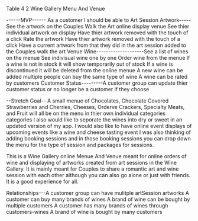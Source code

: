 Table 4 2 Wine Gallery Menu And Venue

------MVP------
As a customer I should be able to
	Art Session Artwork-----See the artwork on the Couples Walk the Art online display venue
				See thier individual artwork on display
				Have thier artwork removed with the touch of a click
				Rate the artwork
				Have thier artwork removed with the touch of a click
				Have a current artwork from that they did in the art session added to the Couples walk the art Venue
	Wine--------------------See a list of wines on the menue
				See indivisual wine one by one
				Order wine from the menue
				If a wine is not in stock it will show temporarily out of stock
				If a wine is discontinued it will be deleted from the online menue
				A new wine can be added multiple people can buy the same type of wine
				A wine can be rated by customers
	Customer Status---------A customer group can update thier customer status or no longer be a customer if they choose

--Stretch Goal--
A small menue of Chocolates, Chocolate Covered Strawberries and Cherries, Cheeses, Orderve Crackers, Specialty Meats, and 
Fruit will all be on the menu in thier own individual categories categories I also would like to seporate the wines into dry or sweet in an updated version of my app.
I would also like to have online event displays of upcoming events like a wine and cheese tasting event
I was also thinking of adding booking sessions and in those booking sessions you can drop down the menu for the type of session and packages for sessions.

	
This is a Wine Gallery online Menue And Venue meant for online orders of wine and displaying of artworks created from art sessions in the Wine Gallery.
It is mainly meant for Couples to share a romantic art and wine session with each other although you can also go alone or just with friends.
It is a good experience for all.

Relationships---A customer group can have mulitple artSession artworks
		A customer can buy many brands of wines
		A brand of wine can be bought by multiple customers
		A customer has many brands of wines through customers-wines
		A brand of wine is bought by many customers

